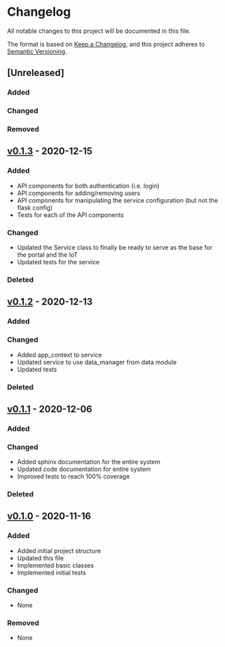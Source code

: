 # Changelog
All notable changes to this project will be documented in this file.

The format is based on [Keep a Changelog](https://keepachangelog.com/en/1.0.0/),
and this project adheres to [Semantic Versioning](https://semver.org/spec/v2.0.0.html).

## [Unreleased]
### Added

### Changed

### Removed

## [v0.1.3](https://github.com/isu-avista/base-server/releases/tag/v0.1.3) - 2020-12-15
### Added

* API components for both authentication (i.e. login)
* API components for adding/removing users
* API components for manipulating the service configuration (but not the flask config)
* Tests for each of the API components

### Changed

* Updated the Service class to finally be ready to serve as the base for the portal and the IoT
* Updated tests for the service

### Deleted

## [v0.1.2](https://github.com/isu-avista/base-server/releases/tag/v0.1.2) - 2020-12-13
### Added

### Changed
- Added app_context to service
- Updated service to use data_manager from data module
- Updated tests

### Deleted

## [v0.1.1](https://github.com/isu-avista/base-server/releases/tag/v0.1.1) - 2020-12-06
### Added

### Changed
- Added sphinx documentation for the entire system
- Updated code documentation for entire system
- Improved tests to reach 100% coverage

### Deleted

## [v0.1.0](https://github.com/isu-avista/base-server/releases/tag/v0.1.0) - 2020-11-16
### Added
- Added initial project structure
- Updated this file
- Implemented basic classes
- Implemented initial tests

### Changed
- None

### Removed
- None